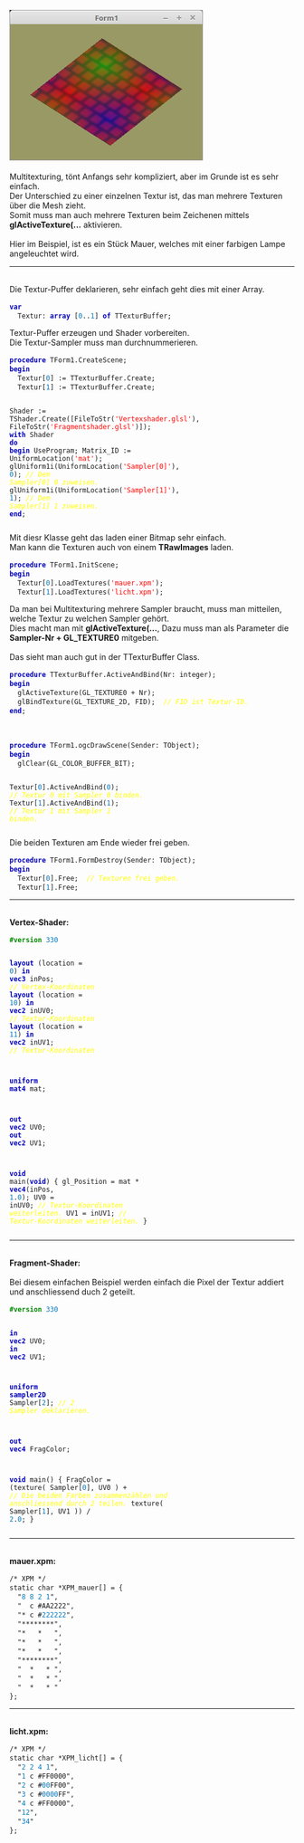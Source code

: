 <img src="image.png" alt="Selfhtml"><br><br>
Multitexturing, tönt Anfangs sehr kompliziert, aber im Grunde ist es sehr einfach.<br>
Der Unterschied zu einer einzelnen Textur ist, das man mehrere Texturen über die Mesh zieht.<br>
Somit muss man auch mehrere Texturen beim Zeichenen mittels <b>glActiveTexture(...</b> aktivieren.<br>
<br>
Hier im Beispiel, ist es ein Stück Mauer, welches mit einer farbigen Lampe angeleuchtet wird.<br>
<hr><br>
Die Textur-Puffer deklarieren, sehr einfach geht dies mit einer Array.<br>
<pre><code><b><font color="0000BB">var</font></b>
  Textur: <b><font color="0000BB">array</font></b> [<font color="#0077BB">0</font>..<font color="#0077BB">1</font>] <b><font color="0000BB">of</font></b> TTexturBuffer;</pre></code>
Textur-Puffer erzeugen und Shader vorbereiten.<br>
Die Textur-Sampler muss man durchnummerieren.<br>
<pre><code><b><font color="0000BB">procedure</font></b> TForm1.CreateScene;
<b><font color="0000BB">begin</font></b>
  Textur[<font color="#0077BB">0</font>] := TTexturBuffer.Create;
  Textur[<font color="#0077BB">1</font>] := TTexturBuffer.Create;

  Shader := TShader.Create([FileToStr(<font color="#FF0000">'Vertexshader.glsl'</font>), FileToStr(<font color="#FF0000">'Fragmentshader.glsl'</font>)]);
  <b><font color="0000BB">with</font></b> Shader <b><font color="0000BB">do</font></b> <b><font color="0000BB">begin</font></b>
    UseProgram;
    Matrix_ID := UniformLocation(<font color="#FF0000">'mat'</font>);
    glUniform1i(UniformLocation(<font color="#FF0000">'Sampler[0]'</font>), <font color="#0077BB">0</font>);  <i><font color="#FFFF00">// Dem Sampler[0] 0 zuweisen.</font></i>
    glUniform1i(UniformLocation(<font color="#FF0000">'Sampler[1]'</font>), <font color="#0077BB">1</font>);  <i><font color="#FFFF00">// Dem Sampler[1] 1 zuweisen.</font></i>
  <b><font color="0000BB">end</font></b>;</pre></code>
Mit diesr Klasse geht das laden einer Bitmap sehr einfach.<br>
Man kann die Texturen auch von einem <b>TRawImages</b> laden.<br>
<pre><code><b><font color="0000BB">procedure</font></b> TForm1.InitScene;
<b><font color="0000BB">begin</font></b>
  Textur[<font color="#0077BB">0</font>].LoadTextures(<font color="#FF0000">'mauer.xpm'</font>);
  Textur[<font color="#0077BB">1</font>].LoadTextures(<font color="#FF0000">'licht.xpm'</font>);</pre></code>
Da man bei Multitexturing mehrere Sampler braucht, muss man mitteilen, welche Textur zu welchen Sampler gehört.<br>
Dies macht man mit <b>glActiveTexture(...</b>, Dazu muss man als Parameter die <b>Sampler-Nr + GL_TEXTURE0</b> mitgeben.<br>
<br>
Das sieht man auch gut in der TTexturBuffer Class.<br>
<pre><code><b><font color="0000BB">procedure</font></b> TTexturBuffer.ActiveAndBind(Nr: integer);
<b><font color="0000BB">begin</font></b>
  glActiveTexture(GL_TEXTURE0 + Nr);
  glBindTexture(GL_TEXTURE_2D, FID);  <i><font color="#FFFF00">// FID ist Textur-ID.</font></i>
<b><font color="0000BB">end</font></b>;</pre></code>
<br>
<pre><code><b><font color="0000BB">procedure</font></b> TForm1.ogcDrawScene(Sender: TObject);
<b><font color="0000BB">begin</font></b>
  glClear(GL_COLOR_BUFFER_BIT);

  Textur[<font color="#0077BB">0</font>].ActiveAndBind(<font color="#0077BB">0</font>); <i><font color="#FFFF00">// Textur 0 mit Sampler 0 binden.</font></i>
  Textur[<font color="#0077BB">1</font>].ActiveAndBind(<font color="#0077BB">1</font>); <i><font color="#FFFF00">// Textur 1 mit Sampler 1 binden.</font></i></pre></code>
Die beiden Texturen am Ende wieder frei geben.<br>
<pre><code><b><font color="0000BB">procedure</font></b> TForm1.FormDestroy(Sender: TObject);
<b><font color="0000BB">begin</font></b>
  Textur[<font color="#0077BB">0</font>].Free;  <i><font color="#FFFF00">// Texturen frei geben.</font></i>
  Textur[<font color="#0077BB">1</font>].Free;</pre></code>
<hr><br>
<b>Vertex-Shader:</b><br>
<pre><code><b><font color="#008800">#version</font></b> <font color="#0077BB">330</font>

<b><font color="0000BB">layout</font></b> (location = <font color="#0077BB">0</font>) <b><font color="0000BB">in</font></b> <b><font color="0000BB">vec3</font></b> inPos;     <i><font color="#FFFF00">// Vertex-Koordinaten</font></i>
<b><font color="0000BB">layout</font></b> (location = <font color="#0077BB">10</font>) <b><font color="0000BB">in</font></b> <b><font color="0000BB">vec2</font></b> inUV0;    <i><font color="#FFFF00">// Textur-Koordinaten</font></i>
<b><font color="0000BB">layout</font></b> (location = <font color="#0077BB">11</font>) <b><font color="0000BB">in</font></b> <b><font color="0000BB">vec2</font></b> inUV1;    <i><font color="#FFFF00">// Textur-Koordinaten</font></i>

<b><font color="0000BB">uniform</font></b> <b><font color="0000BB">mat4</font></b> mat;

<b><font color="0000BB">out</font></b> <b><font color="0000BB">vec2</font></b> UV0;
<b><font color="0000BB">out</font></b> <b><font color="0000BB">vec2</font></b> UV1;

<b><font color="0000BB">void</font></b> main(<b><font color="0000BB">void</font></b>)
{
  gl_Position = mat * <b><font color="0000BB">vec4</font></b>(inPos, <font color="#0077BB">1</font>.<font color="#0077BB">0</font>);
  UV0 = inUV0;                           <i><font color="#FFFF00">// Textur-Koordinaten weiterleiten.</font></i>
  UV1 = inUV1;                           <i><font color="#FFFF00">// Textur-Koordinaten weiterleiten.</font></i>
}
</pre></code>
<hr><br>
<b>Fragment-Shader:</b><br>
<br>
Bei diesem einfachen Beispiel werden einfach die Pixel der Textur addiert und anschliessend duch 2 geteilt.<br>
<pre><code><b><font color="#008800">#version</font></b> <font color="#0077BB">330</font>

<b><font color="0000BB">in</font></b> <b><font color="0000BB">vec2</font></b> UV0;
<b><font color="0000BB">in</font></b> <b><font color="0000BB">vec2</font></b> UV1;

<b><font color="0000BB">uniform</font></b> <b><font color="0000BB">sampler2D</font></b> Sampler[<font color="#0077BB">2</font>];                      <i><font color="#FFFF00">// 2 Sampler deklarieren.</font></i>

<b><font color="0000BB">out</font></b> <b><font color="0000BB">vec4</font></b> FragColor;

<b><font color="0000BB">void</font></b> main()
{
  FragColor = (texture( Sampler[<font color="#0077BB">0</font>], UV0 ) +        <i><font color="#FFFF00">// Die beiden Farben zusammenzählen und anschliessend durch 2 teilen.</font></i>
               texture( Sampler[<font color="#0077BB">1</font>], UV1 )) / <font color="#0077BB">2</font>.<font color="#0077BB">0</font>;
}
</pre></code>
<hr><br>
<b>mauer.xpm:</b><br>
<pre><code>/* XPM */
static char *XPM_mauer[] = {
  "<font color="#0077BB">8</font> <font color="#0077BB">8</font> <font color="#0077BB">2</font> <font color="#0077BB">1</font>",
  "  c #AA2222",
  "* c #<font color="#0077BB">222222</font>",
  "********",
  "*   *   ",
  "*   *   ",
  "*   *   ",
  "********",
  "  *   * ",
  "  *   * ",
  "  *   * "
};
</pre></code>
<hr><br>
<b>licht.xpm:</b><br>
<pre><code>/* XPM */
static char *XPM_licht[] = {
  "<font color="#0077BB">2</font> <font color="#0077BB">2</font> <font color="#0077BB">4</font> <font color="#0077BB">1</font>",
  "<font color="#0077BB">1</font> c #FF0000",
  "<font color="#0077BB">2</font> c #<font color="#0077BB">00</font>FF00",
  "<font color="#0077BB">3</font> c #<font color="#0077BB">0000</font>FF",
  "<font color="#0077BB">4</font> c #FF0000",
  "<font color="#0077BB">12</font>",
  "<font color="#0077BB">34</font>"
};
</pre></code>

